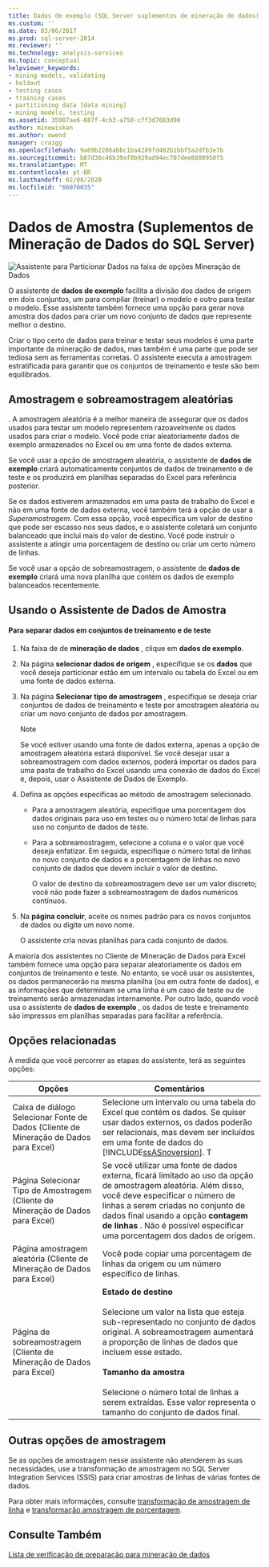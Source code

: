 ```yaml
---
title: Dados de exemplo (SQL Server suplementos de mineração de dados) | Microsoft Docs
ms.custom: ''
ms.date: 03/06/2017
ms.prod: sql-server-2014
ms.reviewer: ''
ms.technology: analysis-services
ms.topic: conceptual
helpviewer_keywords:
- mining models, validating
- holdout
- testing cases
- training cases
- partitioning data [data mining]
- mining models, testing
ms.assetid: 35907ae6-887f-4cb3-a750-cff3d7683d90
author: minewiskan
ms.author: owend
manager: craigg
ms.openlocfilehash: 9a69b2286abbc1ba4289fd482b1bbf5a2dfb3e7b
ms.sourcegitcommit: b87d36c46b39af8b929ad94ec707dee8800950f5
ms.translationtype: MT
ms.contentlocale: pt-BR
ms.lasthandoff: 02/08/2020
ms.locfileid: "66070035"
---
```

# <a name="sample-data-sql-server-data-mining-add-ins"></a>Dados de Amostra (Suplementos de Mineração de Dados do SQL Server)
  ![Assistente para Particionar Dados na faixa de opções Mineração de Dados](media/dmc-partition.gif "Assistente para Particionar Dados na faixa de opções Mineração de Dados")  
  
 O assistente de **dados de exemplo** facilita a divisão dos dados de origem em dois conjuntos, um para compilar (treinar) o modelo e outro para testar o modelo. Esse assistente também fornece uma opção para gerar nova amostra dos dados para criar um novo conjunto de dados que represente melhor o destino.  
  
 Criar o tipo certo de dados para treinar e testar seus modelos é uma parte importante da mineração de dados, mas também é uma parte que pode ser tediosa sem as ferramentas corretas. O assistente executa a amostragem estratificada para garantir que os conjuntos de treinamento e teste são bem equilibrados.  
  
## <a name="random-sampling-and-oversampling"></a>Amostragem e sobreamostragem aleatórias  
 . A amostragem aleatória é a melhor maneira de assegurar que os dados usados para testar um modelo representem razoavelmente os dados usados para criar o modelo. Você pode criar aleatoriamente dados de exemplo armazenados no Excel ou em uma fonte de dados externa.  
  
 Se você usar a opção de amostragem aleatória, o assistente de **dados de exemplo** criará automaticamente conjuntos de dados de treinamento e de teste e os produzirá em planilhas separadas do Excel para referência posterior.  
  
 Se os dados estiverem armazenados em uma pasta de trabalho do Excel e não em uma fonte de dados externa, você também terá a opção de usar a *Superamostragem*. Com essa opção, você especifica um valor de destino que pode ser escasso nos seus dados, e o assistente coletará um conjunto balanceado que inclui mais do valor de destino. Você pode instruir o assistente a atingir uma porcentagem de destino ou criar um certo número de linhas.  
  
 Se você usar a opção de sobreamostragem, o assistente de **dados de exemplo** criará uma nova planilha que contém os dados de exemplo balanceados recentemente.  
  
## <a name="using-the-sample-data-wizard"></a>Usando o Assistente de Dados de Amostra  
  
#### <a name="to-separate-data-into-training-and-testing-sets"></a>Para separar dados em conjuntos de treinamento e de teste  
  
1.  Na faixa de de **mineração de dados** , clique em **dados de exemplo**.  
  
2.  Na página **selecionar dados de origem** , especifique se os **dados** que você deseja particionar estão em um intervalo ou tabela do Excel ou em uma fonte de dados externa.  
  
3.  Na página **Selecionar tipo de amostragem** , especifique se deseja criar conjuntos de dados de treinamento e teste por amostragem aleatória ou criar um novo conjunto de dados por amostragem.  
  
    > [!NOTE]  
    >  Se você estiver usando uma fonte de dados externa, apenas a opção de amostragem aleatória estará disponível. Se você desejar usar a sobreamostragem com dados externos, poderá importar os dados para uma pasta de trabalho do Excel usando uma conexão de dados do Excel e, depois, usar o Assistente de Dados de Exemplo.  
  
4.  Defina as opções específicas ao método de amostragem selecionado.  
  
    -   Para a amostragem aleatória, especifique uma porcentagem dos dados originais para uso em testes ou o número total de linhas para uso no conjunto de dados de teste.  
  
    -   Para a sobreamostragem, selecione a coluna e o valor que você deseja enfatizar. Em seguida, especifique o número total de linhas no novo conjunto de dados e a porcentagem de linhas no novo conjunto de dados que devem incluir o valor de destino.  
  
         O valor de destino da sobreamostragem deve ser um valor discreto; você não pode fazer a sobreamostragem de dados numéricos contínuos.  
  
5.  Na **página concluir**, aceite os nomes padrão para os novos conjuntos de dados ou digite um novo nome.  
  
     O assistente cria novas planilhas para cada conjunto de dados.  
  
 A maioria dos assistentes no Cliente de Mineração de Dados para Excel também fornece uma opção para separar aleatoriamente os dados em conjuntos de treinamento e teste. No entanto, se você usar os assistentes, os dados permanecerão na mesma planilha (ou em outra fonte de dados), e as informações que determinam se uma linha é um caso de teste ou de treinamento serão armazenadas internamente. Por outro lado, quando você usa o assistente de **dados de exemplo** , os dados de teste e treinamento são impressos em planilhas separadas para facilitar a referência.  
  
## <a name="related-options"></a>Opções relacionadas  
 À medida que você percorrer as etapas do assistente, terá as seguintes opções:  
  
|Opções|Comentários|  
|-------------|--------------|  
|Caixa de diálogo Selecionar Fonte de Dados (Cliente de Mineração de Dados para Excel)|Selecione um intervalo ou uma tabela do Excel que contém os dados. Se quiser usar dados externos, os dados poderão ser relacionais, mas devem ser incluídos em uma fonte de dados do [!INCLUDE[ssASnoversion](../includes/ssasnoversion-md.md)]. T|  
|Página Selecionar Tipo de Amostragem (Cliente de Mineração de Dados para Excel)|Se você utilizar uma fonte de dados externa, ficará limitado ao uso da opção de amostragem aleatória. Além disso, você deve especificar o número de linhas a serem criadas no conjunto de dados final usando a opção **contagem de linhas** . Não é possível especificar uma porcentagem dos dados de origem.|  
|Página amostragem aleatória (Cliente de Mineração de Dados para Excel)|Você pode copiar uma porcentagem de linhas da origem ou um número específico de linhas.|  
|Página de sobreamostragem (Cliente de Mineração de Dados para Excel)|**Estado de destino**<br /><br /> Selecione um valor na lista que esteja sub-representado no conjunto de dados original. A sobreamostragem aumentará a proporção de linhas de dados que incluem esse estado.<br /><br /> **Tamanho da amostra**<br /><br /> Selecione o número total de linhas a serem extraídas. Esse valor representa o tamanho do conjunto de dados final.|  
  
## <a name="other-sampling-options"></a>Outras opções de amostragem  
 Se as opções de amostragem nesse assistente não atenderem às suas necessidades, use a transformação de amostragem no SQL Server Integration Services (SSIS) para criar amostras de linhas de várias fontes de dados.  
  
 Para obter mais informações, consulte [transformação de amostragem de linha](../integration-services/data-flow/transformations/row-sampling-transformation.md) e [transformação amostragem de porcentagem](../integration-services/data-flow/transformations/percentage-sampling-transformation.md).  
  
## <a name="see-also"></a>Consulte Também  
 [Lista de verificação de preparação para mineração de dados](checklist-of-preparation-for-data-mining.md)  
  
  
